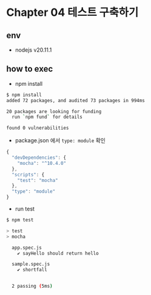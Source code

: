 # Chapter 04 테스트 구축하기

## env

- nodejs v20.11.1

## how to exec

- npm install

```sh
$ npm install
added 72 packages, and audited 73 packages in 994ms

20 packages are looking for funding
  run `npm fund` for details

found 0 vulnerabilities
```

- package.json 에서 `type: module` 확인

```js
{
  "devDependencies": {
    "mocha": "^10.4.0"
  },
  "scripts": {
    "test": "mocha"
  },
  "type": "module"
}
```



- run test

```sh
$ npm test

> test
> mocha

  app.spec.js
    ✔ sayHello should return hello

  sample.spec.js
    ✔ shortfall


  2 passing (5ms)
```

